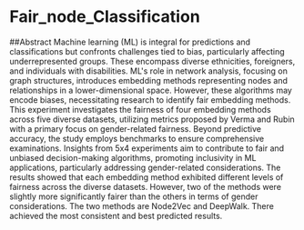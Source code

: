 # Fair_node_Classification
##Abstract
Machine learning (ML) is integral for predictions and classifications but confronts challenges tied to bias, particularly affecting underrepresented groups. These encompass diverse ethnicities, foreigners, and individuals with disabilities. ML's role in network analysis, focusing on graph structures, introduces embedding methods representing nodes and relationships in a lower-dimensional space. However, these algorithms may encode biases, necessitating research to identify fair embedding methods.
This experiment investigates the fairness of four embedding methods across five diverse datasets, utilizing metrics proposed by Verma and Rubin with a primary focus on gender-related fairness. Beyond predictive accuracy, the study employs benchmarks to ensure comprehensive examinations. Insights from 5x4 experiments aim to contribute to fair and unbiased decision-making algorithms, promoting inclusivity in ML applications, particularly addressing gender-related considerations. 
The results showed that each embedding method exhibited different levels of fairness across the diverse datasets. However, two of the methods were slightly more significantly fairer than the others in terms of gender considerations. The two methods are Node2Vec and DeepWalk. There achieved the most consistent and best predicted results. 
